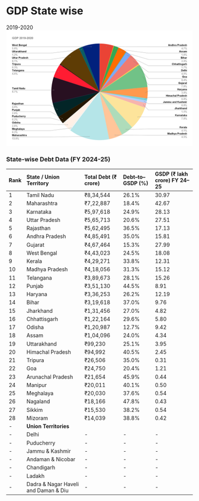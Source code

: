 # GDP State wise

2019-2020
![alt text](./images/GDP_2019-2020.png)

### State-wise Debt Data (FY 2024-25)

| Rank | State / Union Territory | Total Debt (₹ crore) | Debt–to–GSDP (%) | GSDP (₹ lakh crore) FY 24–25 |
|:---|:---|:---|:---|:---|
| 1 | Tamil Nadu | ₹8,34,544 | 26.1% | 30.97 |
| 2 | Maharashtra | ₹7,22,887 | 18.4% | 42.67 |
| 3 | Karnataka | ₹5,97,618 | 24.9% | 28.13 |
| 4 | Uttar Pradesh | ₹5,65,713 | 20.6% | 27.51 |
| 5 | Rajasthan | ₹5,62,495 | 36.5% | 17.13 |
| 6 | Andhra Pradesh | ₹4,85,491 | 35.0% | 15.81 |
| 7 | Gujarat | ₹4,67,464 | 15.3% | 27.99 |
| 8 | West Bengal | ₹4,43,023 | 24.5% | 18.08 |
| 9 | Kerala | ₹4,29,271 | 33.8% | 12.31 |
| 10 | Madhya Pradesh | ₹4,18,056 | 31.3% | 15.12 |
| 11 | Telangana | ₹3,89,673 | 28.1% | 15.26 |
| 12 | Punjab | ₹3,51,130 | 44.5% | 8.91 |
| 13 | Haryana | ₹3,36,253 | 26.2% | 12.19 |
| 14 | Bihar | ₹3,19,618 | 37.0% | 9.76 |
| 15 | Jharkhand | ₹1,31,456 | 27.0% | 4.82 |
| 16 | Chhattisgarh | ₹1,22,164 | 29.6% | 5.80 |
| 17 | Odisha | ₹1,20,987 | 12.7% | 9.42 |
| 18 | Assam | ₹1,04,096 | 24.0% | 4.34 |
| 19 | Uttarakhand | ₹99,230 | 25.1% | 3.95 |
| 20 | Himachal Pradesh | ₹94,992 | 40.5% | 2.45 |
| 21 | Tripura | ₹26,506 | 35.0% | 0.31 |
| 22 | Goa | ₹24,750 | 20.4% | 1.21 |
| 23 | Arunachal Pradesh | ₹21,654 | 45.9% | 0.44 |
| 24 | Manipur | ₹20,011 | 40.1% | 0.50 |
| 25 | Meghalaya | ₹20,030 | 37.6% | 0.54 |
| 26 | Nagaland | ₹18,166 | 47.8% | 0.43 |
| 27 | Sikkim | ₹15,530 | 38.2% | 0.54 |
| 28 | Mizoram | ₹14,039 | 38.8% | 0.42 |
| - | **Union Territories** | | | |
| - | Delhi | - | - | - |
| - | Puducherry | - | - | - |
| - | Jammu & Kashmir | - | - | - |
| - | Andaman & Nicobar | - | - | - |
| - | Chandigarh | - | - | - |
| - | Ladakh | - | - | - |
| - | Dadra & Nagar Haveli and Daman & Diu | - | - | - |
